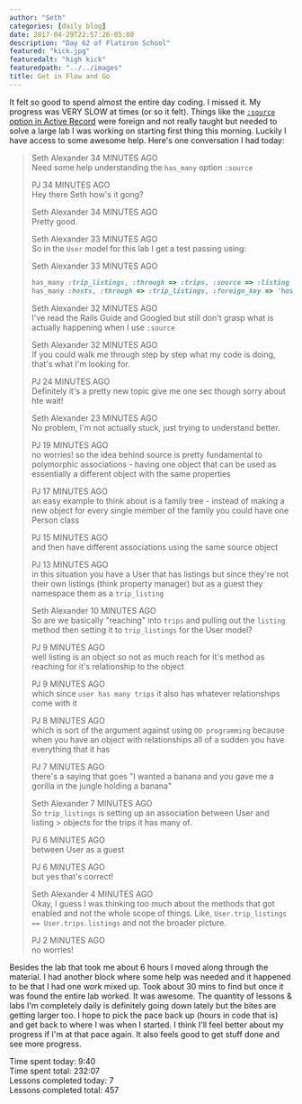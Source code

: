 ```yaml
---
author: "Seth"
categories: [daily blog]
date: 2017-04-29T22:57:26-05:00
description: "Day 62 of Flatiron School"
featured: "kick.jpg"
featuredalt: "high kick"
featuredpath: "../../images"
title: Get in Flow and Go
---
```


It felt so good to spend almost the entire day coding. I missed it. My progress was VERY SLOW at times (or so it felt). Things like the [`:source` option in Active Record][1] were foreign and not really taught but needed to solve a large lab I was working on starting first thing this morning. Luckily I have access to some awesome help. Here's one conversation I had today:

>	Seth Alexander 34 MINUTES AGO    
> Need some help understanding the `has_many` option `:source`
>
> PJ 34 MINUTES AGO  
> Hey there Seth how's it gong?
>
> Seth Alexander 34 MINUTES AGO  
> Pretty good.
>
> Seth Alexander 33 MINUTES AGO  
> So in the `User` model for this lab I get a test passing using:
>
> Seth Alexander 33 MINUTES AGO  
> ```ruby
> has_many :trip_listings, :through => :trips, :source => :listing
> has_many :hosts, :through => :trip_listings, :foreign_key => 'host_id'
> ```
>
> Seth Alexander 32 MINUTES AGO  
> I've read the Rails Guide and Googled but still don't grasp what is actually happening when I use `:source`
>
> Seth Alexander 32 MINUTES AGO  
> If you could walk me through step by step what my code is doing, that's what I'm looking for.
>
> PJ 24 MINUTES AGO  
> Definitely it's a pretty new topic give me one sec though sorry about hte wait!
>
> Seth Alexander 23 MINUTES AGO  
> No problem, I'm not actually stuck, just trying to understand better.
>
> PJ 19 MINUTES AGO  
> no worries! so the idea behind source is pretty fundamental to polymorphic associations - having one object that can be used as essentially a different object with the same properties
>
> PJ 17 MINUTES AGO  
> an easy example to think about is a family tree - instead of making a new object for every single member of the family you could have one Person class
>
> PJ 15 MINUTES AGO  
> and then have different associations using the same source object
>
> PJ 13 MINUTES AGO  
> in this situation you have a User that has listings but since they're not their own listings (think property manager) but as a guest they namespace them as a `trip_listing`
>
> Seth Alexander 10 MINUTES AGO  
> So are we basically "reaching" into `trips` and pulling out the `listing` method then setting it to `trip_listings` for the User model?
>
> PJ 9 MINUTES AGO  
> well listing is an object so not as much reach for it's method as reaching for it's relationship to the object
>
> PJ 9 MINUTES AGO  
> which since `user has many trips` it also has whatever relationships come with it
>
> PJ 8 MINUTES AGO  
> which is sort of the argument against using `OO programming` because when you have an object with relationships all of a sudden you have everything that it has
>
> PJ 7 MINUTES AGO  
> there's a saying that goes "I wanted a banana and you gave me a gorilla in the jungle holding a banana"
>
> Seth Alexander 7 MINUTES AGO  
> So `trip_listings` is setting up an association between User and listing > objects for the trips it has many of.
>
> PJ 6 MINUTES AGO  
> between User as a guest
>
> PJ 6 MINUTES AGO  
> but yes that's correct!
>
> Seth Alexander 4 MINUTES AGO  
> Okay, I guess I was thinking too much about the methods that got enabled and not the whole scope of things. Like, `User.trip_listings == User.trips.listings` and not the broader picture.
>
> PJ 2 MINUTES AGO  
> no worries!

Besides the lab that took me about 6 hours I moved along through the material. I had another block where some help was needed and it happened to be that I had one work mixed up. Took about 30 mins to find but once it was found the entire lab worked. It was awesome. The quantity of lessons & labs I'm completely daily is definitely going down lately but the bites are getting larger too. I hope to pick the pace back up (hours in code that is) and get back to where I was when I started. I think I'll feel better about my progress if I'm at that pace again. It also feels good to get stuff done and see more progress.

Time spent today: 9:40  
Time spent total: 232:07  
Lessons completed today: 7  
Lessons completed total: 457

  [1]:http://guides.rubyonrails.org/association_basics.html#options-for-has-many
